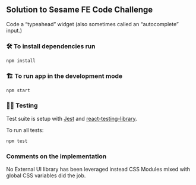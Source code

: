 ## Solution to Sesame FE Code Challenge


Code a “typeahead” widget (also sometimes called an “autocomplete” input.)

### 🛠 To install dependencies run

```
npm install
```

### 🏗 To run app in the development mode

```
npm start
```

### 👩‍🔬 Testing

Test suite is setup with [Jest](https://jestjs.io) and [react-testing-library](https://github.com/kentcdodds/react-testing-library).

To run all tests:

```bash
npm test
```

### Comments on the implementation

No External UI library has been leveraged instead CSS Modules mixed with global CSS variables did the job.